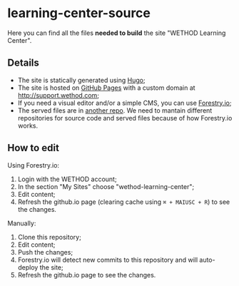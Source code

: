 # learning-center-source
Here you can find all the files __needed to build__ the site "WETHOD Learning Center". 
## Details
* The site is statically generated using [Hugo](https://gohugo.io/);
* The site is hosted on [GitHub Pages](https://pages.github.com/) with a custom domain at http://support.wethod.com;
* If you need a visual editor and/or a simple CMS, you can use [Forestry.io](https://forestry.io);
* The served files are in [another repo](https://github.com/wethod/wethod.github.io). We need to mantain different repositories for source code and served files because of how Forestry.io works.
## How to edit 
Using Forestry.io:
1. Login with the WETHOD account;
2. In the section "My Sites" choose "wethod-learning-center";
3. Edit content;
4. Refresh the github.io page (clearing cache using `⌘ + MAIUSC + R`) to see the changes.

Manually:
1. Clone this repository;
2. Edit content;
3. Push the changes;
4. Forestry.io will detect new commits to this repository and will auto-deploy the site;
5. Refresh the github.io page to see the changes.
